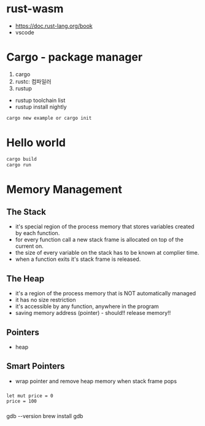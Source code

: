 # rust-wasm

- https://doc.rust-lang.org/book
- vscode

# Cargo - package manager

1. cargo
2. rustc: 컴파일러
3. rustup

- rustup toolchain list
- rustup install nightly

```bash
cargo new example or cargo init
```

# Hello world

```bash
cargo build
cargo run
```

# Memory Management

## The Stack

- it's special region of the process memory that stores variables created by each function.
- for every function call a new stack frame is allocated on top of the current on.
- the size of every variable on the stack has to be known at complier time.
- when a function exits it's stack frame is released.

## The Heap

- it's a region of the process memory that is NOT automatically managed
- it has no size restriction
- it's accessible by any function, anywhere in the program
- saving memory address (pointer) - should!! release memory!!

## Pointers

- heap

## Smart Pointers

- wrap pointer and remove heap memory when stack frame pops

###

```
let mut price = 0
price = 100
```

###

gdb --version
brew install gdb
